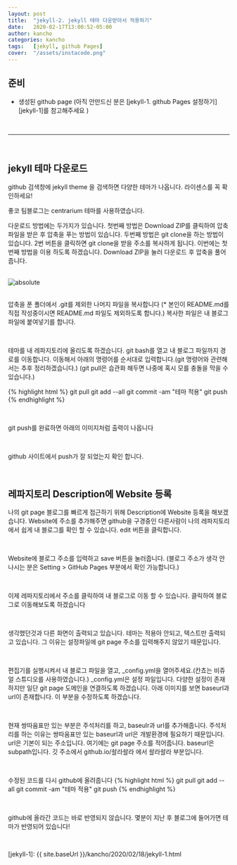 ```yaml
---
layout: post
title:  "jekyll-2. jekyll 테마 다운받아서 적용하기"
date:   2020-02-17T13:00:52-05:00
author: kancho
categories: kancho
tags:	[jekyll, github Pages]
cover:  "/assets/instacode.png"
---
```


## 준비
* 생성된 github page (아직 안만드신 분은 [jekyll-1. github Pages 설정하기][jekyll-1]를 참고해주세요 )

<br/>

- - -

<br/>

## jekyll 테마 다운로드
  
github 검색창에 jekyll theme 을 검색하면 다양한 테마가 나옵니다. 라이센스를 꼭 확인하세요!

좋코 팀블로그는 centrarium 테마를 사용하였습니다.

다운로드 방법에는 두가지가 있습니다.
첫번째 방법은 Download ZIP를 클릭하여 압축파일을 받은 후 압축을 푸는 방법이 있습니다.
두번째 방법은 git clone을 하는 방법이 있습니다. 2번 버튼을 클릭하면 git clone을 받을 주소를 복사하게 됩니다.
이번에는 첫번째 방법을 이용 하도록 하겠습니다.
Download ZIP을 눌러 다운로드 후 압축을 풀어줍니다.

<br/>

<!-- ![My helpful screenshot]({{ "/assets/kanchoImg/jekyll/1-1.png" | absolute_url }}) -->
<img data-action="zoom" src='{{ "/assets/img/image.png" | relative_url }}' alt='absolute'>

<br/>

<br/>

 
압축을 푼 폴더에서 .git를 제외한 나머지 파일을 복사합니다 (* 본인이 README.md를 직접 작성중이시면 README.md 파일도 제외하도록 합니다.)
복사한 파일은 내 블로그 파일에 붙여넣기를 합니다.
<br/>

<img src="/assets/kanchoImg/jekyll/1-2.png" alt="">
 
<br/>

<br/>


테마를 내 레파지토리에 올리도록 하겠습니다.
git bash를 열고 내 블로그 파일까지 경로를 이동합니다.
이동해서 아래의 명령어를 순서대로 입력합니다.(git 명령어와 관련해서는 추후 정리하겠습니다.)
(git pull은 습관화 해두면 나중에 혹시 모를 충돌을 막을 수 있습니다.)

{% highlight html %}
git pull
git add --all
git commit -am "테마 적용"
git push
{% endhighlight %}

<br/>

<img src="/assets/kanchoImg/jekyll/1-3.png" alt="">


git push를 완료하면 아래의 이미지처럼 출력이 나옵니다

<img src="/assets/kanchoImg/jekyll/1-4.png" alt=""> 

<br/>

<br/>
  
github 사이트에서 push가 잘 되었는지 확인 합니다.
<br/>
 
<img src="/assets/kanchoImg/jekyll/1-5.png" alt="">

<br/>

<br/>

## 레파지토리 Description에 Website 등록

나의 git page 블로그를 빠르게 접근하기 위해 Description에 Website 등록을 해보겠습니다.
Website에 주소를 추가해주면 github을 구경중인 다른사람이 나의 레파지토리에서 쉽게 내 블로그를 확인 할 수 있습니다.
edit 버튼을 클릭합니다.
<br/>
 
<img src="/assets/kanchoImg/jekyll/1-5-1.png" alt="">

<br/>

<br/>
 
Website에 블로그 주소를 입력하고 save 버튼을 눌러줍니다.
(블로그 주소가 생각 안나시는 분은 Setting > GitHub Pages 부분에서 확인 가능합니다.)
<br/>
 
<img src="/assets/kanchoImg/jekyll/1-6.png" alt="">
 
<br/>

<br/>
  
이제 레파지토리에서 주소를 클릭하여 내 블로그로 이동 할 수 있습니다.
클릭하여 블로그로 이동해보도록 하겠습니다
<br/>
 
<img src="/assets/kanchoImg/jekyll/1-7.png" alt="">

<br/>

<br/>

생각했던것과 다른 화면이 출력되고 있습니다. 테마는 적용아 안되고, 텍스트만 출력되고 있습니다.
그 이유는 설정파일에 git page 주소를 입력해주지 않았기 때문입니다. 
<br/>
 
<img src="/assets/kanchoImg/jekyll/1-8.png" alt="">

<br/>

<br/>

편집기를 실행시켜서 내 블로그 파일을 열고, _config.yml을 열어주세요.(칸쵸는 비쥬얼 스튜디오를 사용하였습니다.)
_config.yml은 설정 파일입니다. 다양한 설정이 존재하지만 일단 git page 도메인을 연결하도록 하겠습니다.
아래 이미지를 보면 baseurl과 url이 존재합니다. 이 부분을 수정하도록 하겠습니다.
<br/>
 
<img src="/assets/kanchoImg/jekyll/1-9.png" alt="">

<br/>

<br/>


현재 쌍따움표만 있는 부분은 주석처리를 하고, baseulr과 url를 추가해줍니다.
주석처리를 하는 이유는 쌍따움표만 있는 baseurl과 url은 개발환경에 필요하기 때문입니다.
url은 기본이 되는 주소입니다. 여기에는 git page 주소를 적어줍니다.
baseurl은 subpath입니다. 깃 주소에서 github.io/솰라솰라 에서 솰라솰라 부분입니다.
<br/>
 
<img src="/assets/kanchoImg/jekyll/1-9-1.png" alt="">

<br/>

<br/>



수정된 코드를 다시 github에 올려줍니다
{% highlight html %}
git pull
git add --all
git commit -am "테마 적용"
git push
{% endhighlight %}
<br/>
 
<img src="/assets/kanchoImg/jekyll/1-10.png" alt="">

<br/>

<br/>


github에 올라간 코드는 바로 반영되지 않습니다.
몇분이 지난 후 블로그에 들어가면 테마가 반영되어 있습니다!
<br/>
 
<img src="/assets/kanchoImg/jekyll/1-11.png" alt="">

<br/>

<br/>



[jekyll-1]:    {{ site.baseUrl }}/kancho/2020/02/18/jekyll-1.html 
